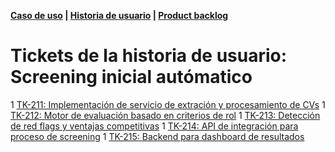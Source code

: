 **[Caso de uso](./uc_2.md) | [Historia de usuario](./us_21.md) | [Product backlog](./product_backlog.md)**

# Tickets de la historia de usuario: Screening inicial autómatico

1 [TK-211: Implementación de servicio de extración y procesamiento de CVs](./tk_211.md)
1 [TK-212: Motor de evaluación basado en criterios de rol](./tk_212.md)
1 [TK-213: Detección de red flags y ventajas competitivas](./tk_213.md)
1 [TK-214: API de integración para proceso de screening](./tk_214.md)
1 [TK-215: Backend para dashboard de resultados](./tk_215.md)
